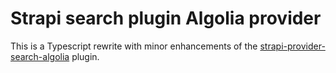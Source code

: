# Strapi search plugin Algolia provider

This is a Typescript rewrite with minor enhancements of the [strapi-provider-search-algolia](https://mattie-bundle.mattiebelt.com/) plugin.
